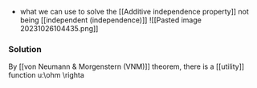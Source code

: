 - what we can use to solve the [[Additive independence property]] not being [[independent (independence)]]
![[Pasted image 20231026104435.png]]

### Solution
By [[von Neumann & Morgenstern (VNM)]] theorem, there is a [[utility]] function u:\ohm \righta